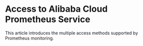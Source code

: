 # Access to Alibaba Cloud Prometheus Service

This article introduces the multiple access methods supported by Prometheus monitoring.




